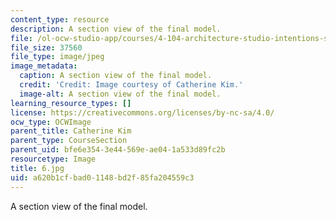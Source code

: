 ```yaml
---
content_type: resource
description: A section view of the final model.
file: /ol-ocw-studio-app/courses/4-104-architecture-studio-intentions-spring-2005/a620b1cfbad01148bd2f85fa204559c3_6.jpg
file_size: 37560
file_type: image/jpeg
image_metadata:
  caption: A section view of the final model.
  credit: 'Credit: Image courtesy of Catherine Kim.'
  image-alt: A section view of the final model.
learning_resource_types: []
license: https://creativecommons.org/licenses/by-nc-sa/4.0/
ocw_type: OCWImage
parent_title: Catherine Kim
parent_type: CourseSection
parent_uid: bfe6e354-3e44-569e-ae04-1a533d89fc2b
resourcetype: Image
title: 6.jpg
uid: a620b1cf-bad0-1148-bd2f-85fa204559c3
---
```

A section view of the final model.